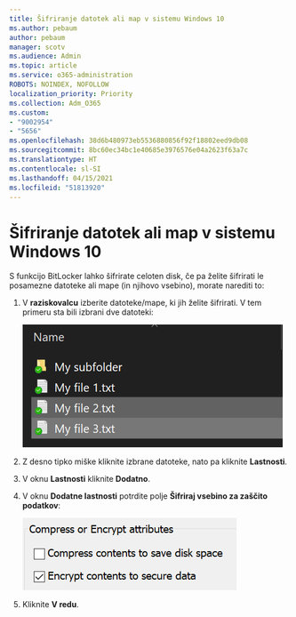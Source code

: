```yaml
---
title: Šifriranje datotek ali map v sistemu Windows 10
ms.author: pebaum
author: pebaum
manager: scotv
ms.audience: Admin
ms.topic: article
ms.service: o365-administration
ROBOTS: NOINDEX, NOFOLLOW
localization_priority: Priority
ms.collection: Adm_O365
ms.custom:
- "9002954"
- "5656"
ms.openlocfilehash: 38d6b480973eb5536880856f92f18802eed9db08
ms.sourcegitcommit: 8bc60ec34bc1e40685e3976576e04a2623f63a7c
ms.translationtype: HT
ms.contentlocale: sl-SI
ms.lasthandoff: 04/15/2021
ms.locfileid: "51813920"
---
```

# <a name="encrypt-files-or-folder-in-windows-10"></a>Šifriranje datotek ali map v sistemu Windows 10

S funkcijo BitLocker lahko šifrirate celoten disk, če pa želite šifrirati le posamezne datoteke ali mape (in njihovo vsebino), morate narediti to:

1. V **raziskovalcu** izberite datoteke/mape, ki jih želite šifrirati. V tem primeru sta bili izbrani dve datoteki:

    ![Izberite datoteke ali mape za šifriranje](media/select-for-encrypting.png)

2. Z desno tipko miške kliknite izbrane datoteke, nato pa kliknite **Lastnosti**.

3. V oknu **Lastnosti** kliknite **Dodatno**.

4. V oknu **Dodatne lastnosti** potrdite polje **Šifriraj vsebino za zaščito podatkov**:

    ![Šifriranje vsebine](media/encrypt-contents.png)

5. Kliknite **V redu**.
